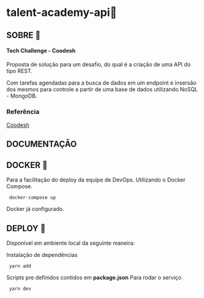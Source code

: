 # talent-academy-api🧩
## SOBRE 📎
#### Tech Challenge - Coodesh

Proposta de solução para um desafio, do qual é a criação de uma API do tipo REST.

Com tarefas agendadas para a busca de dados em um endpoint e insersão dos mesmos para controle a partir de uma base de dados utilizando NoSQL - MongoDB.

### Referência 
<a href="https://www.google.com/" target="_blank">Coodesh</a>

## __DOCUMENTAÇÃO__

## __DOCKER__ :whale2:
 Para a facilitação do deploy da equipe de DevOps. Utilizando o Docker Compose.
  ```
   docker-compose up
  ```
  Docker já configurado.
  ## __DEPLOY__ :rocket:
  
  Disponível em ambiente local da seguinte maneira:
  
  Instalação de dependências
  ```
   yarn add 
  ```
  Scripts pre definidos contidos em __package.json__
  Para rodar o serviço
  ```
   yarn dev
  ```

